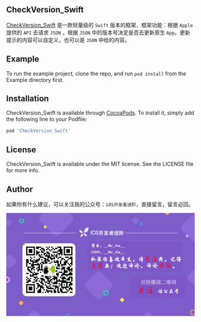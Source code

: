 ## CheckVersion_Swift

[CheckVersion_Swift](https://github.com/821385843/CheckVersion_Swift) 是一款轻量级的 `Swift` 版本的框架，框架功能：根据 `Apple` 提供的 `API` 去请求 `JSON` ，根据 `JSON` 中的版本号决定是否去更新原生 `App`。更新提示的内容可以自定义，也可以是 `JSON` 中给的内容。

## Example

To run the example project, clone the repo, and run `pod install` from the Example directory first.

## Installation

CheckVersion_Swift is available through [CocoaPods](https://cocoapods.org). To install
it, simply add the following line to your Podfile:

```ruby
pod 'CheckVersion_Swift'
```

## License

CheckVersion_Swift is available under the MIT license. See the LICENSE file for more info.

## Author

如果你有什么建议，可以关注我的公众号：`iOS开发者进阶`，直接留言，留言必回。

![输入图片说明](https://github.com/821385843/RSA_Swift/blob/master/Example/RSA_Swift/test_file_md5.png "在这里输入图片标题")
